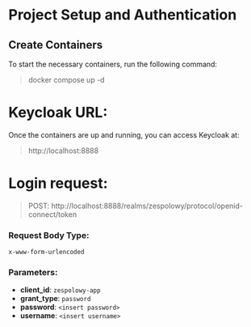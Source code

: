 # Project Setup and Authentication

## Create Containers
To start the necessary containers, run the following command:
>docker compose up -d
> 

# Keycloak URL:
Once the containers are up and running, you can access Keycloak at:
>http://localhost:8888

# Login request:
> POST: http://localhost:8888/realms/zespolowy/protocol/openid-connect/token
### Request Body Type:
`x-www-form-urlencoded`

### Parameters:
- **client_id**: `zespolowy-app`
- **grant_type**: `password`
- **password**: `<insert password>`
- **username**: `<insert username>`